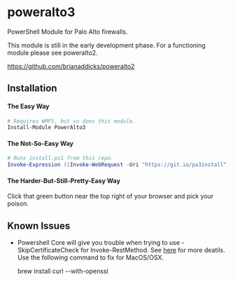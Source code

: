 # poweralto3
PowerShell Module for Palo Alto firewalls.

This module is still in the early development phase.  For a functioning module please see poweralto2.

https://github.com/brianaddicks/poweralto2

## Installation


#### The Easy Way

```powershell
# Requires WMF5, but so does this module.
Install-Module PowerAlto3
```

#### The Not-So-Easy Way

```powershell
# Runs install.ps1 from this repo.
Invoke-Expression ((Invoke-WebRequest -Uri "https://git.io/pa3install").Content)
```

#### The Harder-But-Still-Pretty-Easy Way
Click that green button near the top right of your browser and pick your poison.


## Known Issues

* Powershell Core will give you trouble when trying to use -SkipCertificateCheck for Invoke-RestMethod. See [here](https://github.com/PowerShell/PowerShell/issues/2211) for more deatils. Use the following command to fix for MacOS/OSX.

    brew install curl --with-openssl
